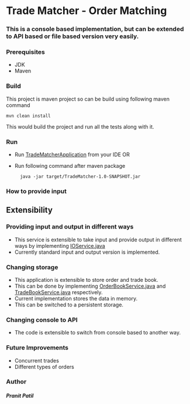# Trade Matcher - Order Matching

### This is a console based implementation, but can be extended to API based or file based version very easily.

### **Prerequisites**
- JDK
- Maven

### Build
This project is maven project so can be build using following maven command

    mvn clean install

This would build the project and run all the tests along with it.

### Run
- Run [TradeMatcherApplication](src/main/java/com/pranitpatil/TradeMatcherApplication.java) from your IDE
  OR
- Run following command after maven package

        java -jar target/TradeMatcher-1.0-SNAPSHOT.jar

### How to provide input

## Extensibility
### Providing input and output in different ways
- This service is extensible to take input and provide output in different ways by implementing [IOService.java](src/main/java/com/pranitpatil/service/IOService.java)
- Currently standard input and output version is implemented.

### Changing storage
- This application is extensible to store order and trade book.
- This can be done by implementing [OrderBookService.java](src/main/java/com/pranitpatil/service/OrderBookService.java) and [TradeBookService.java](src/main/java/com/pranitpatil/service/TradeBookService.java) respectively.
- Current implementation stores the data in memory.
- This can be switched to a persistent storage.

### Changing console to API 
- The code is extensible to switch from console based to another way.

### Future Improvements
- Concurrent trades
- Different types of orders

### **Author**
##### **Pranit Patil**